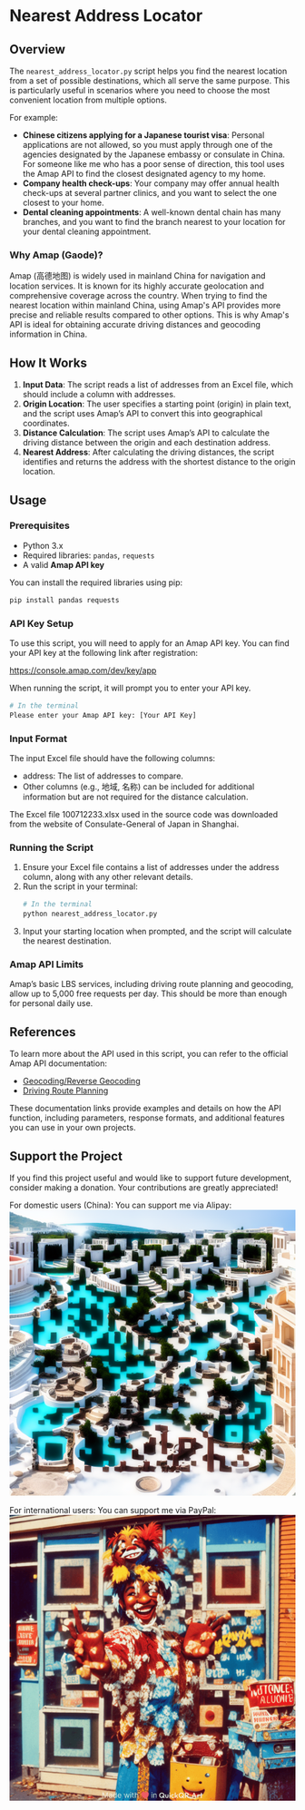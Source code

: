 # Nearest Address Locator

## Overview

The `nearest_address_locator.py` script helps you find the nearest location from a set of possible destinations, which all serve the same purpose. This is particularly useful in scenarios where you need to choose the most convenient location from multiple options.

For example:

- **Chinese citizens applying for a Japanese tourist visa**: Personal applications are not allowed, so you must apply through one of the agencies designated by the Japanese embassy or consulate in China. For someone like me who has a poor sense of direction, this tool uses the Amap API to find the closest designated agency to my home.
- **Company health check-ups**: Your company may offer annual health check-ups at several partner clinics, and you want to select the one closest to your home.
- **Dental cleaning appointments**: A well-known dental chain has many branches, and you want to find the branch nearest to your location for your dental cleaning appointment.

### Why Amap (Gaode)?

Amap (高德地图) is widely used in mainland China for navigation and location services. It is known for its highly accurate geolocation and comprehensive coverage across the country. When trying to find the nearest location within mainland China, using Amap's API provides more precise and reliable results compared to other options. This is why Amap's API is ideal for obtaining accurate driving distances and geocoding information in China.

## How It Works

1. **Input Data**: The script reads a list of addresses from an Excel file, which should include a column with addresses.
2. **Origin Location**: The user specifies a starting point (origin) in plain text, and the script uses Amap’s API to convert this into geographical coordinates.
3. **Distance Calculation**: The script uses Amap’s API to calculate the driving distance between the origin and each destination address.
4. **Nearest Address**: After calculating the driving distances, the script identifies and returns the address with the shortest distance to the origin location.

## Usage

### Prerequisites

- Python 3.x
- Required libraries: `pandas`, `requests`
- A valid **Amap API key**

You can install the required libraries using pip:

```bash
pip install pandas requests
```
### API Key Setup
To use this script, you will need to apply for an Amap API key. You can find your API key at the following link after registration:

https://console.amap.com/dev/key/app

When running the script, it will prompt you to enter your API key.

```bash
# In the terminal
Please enter your Amap API key: [Your API Key]
```

### Input Format
The input Excel file should have the following columns:
- address: The list of addresses to compare.
- Other columns (e.g., 地域, 名称) can be included for additional information but are not required for the distance calculation.

The Excel file 100712233.xlsx used in the source code was downloaded from the website of Consulate-General of Japan in Shanghai.

### Running the Script
1. Ensure your Excel file contains a list of addresses under the address column, along with any other relevant details.
2. Run the script in your terminal:
    ```bash
    # In the terminal
    python nearest_address_locator.py
    ```
3. Input your starting location when prompted, and the script will calculate the nearest destination.

### Amap API Limits
Amap’s basic LBS services, including driving route planning and geocoding, allow up to 5,000 free requests per day. This should be more than enough for personal daily use.

## References
To learn more about the API used in this script, you can refer to the official Amap API documentation:

- [Geocoding/Reverse Geocoding](https://lbs.amap.com/api/webservice/guide/api/georegeo)
- [Driving Route Planning](https://lbs.amap.com/api/webservice/guide/api/direction)

These documentation links provide examples and details on how the API function, including parameters, response formats, and additional features you can use in your own projects.

## Support the Project
If you find this project useful and would like to support future development, consider making a donation. Your contributions are greatly appreciated!

For domestic users (China):
You can support me via Alipay:
![Alipay QR Code](./images/alipay_qr.png)

For international users:
You can support me via PayPal:
![PayPal QR Code](./images/paypal_qr.png)